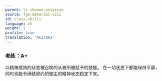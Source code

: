 ```yaml
---
parent: li-shuwen-assassin
source: fgo-material-viii
id: class-skills
language: zh
weight: 1
profile: true
translation: "Akiraka"
---
```


### 老练：A+

以精神成熟的状态被召唤的从者所被赋予的技能。
在一切状态下都能保持平静，
同时也能令缔结契约的御主的精神状态稳定下来。

